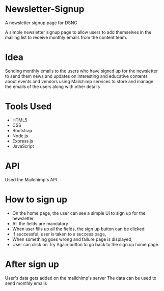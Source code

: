 # Newsletter-Signup
A newsletter signup page for DSNG 

A simple newsletter signup page to allow users to add themselves in the mailing list to receive monthly emails from the content team.

# Idea
Sending monthly emails to the users who have signed up for the newsletter to send them news and updates on interesting and educative contents about events and vendors using
Mailchimp services to store and manage the emails of the users along with other details

# Tools Used
- HTML5
- CSS
- Bootstrap
- Node.js
- Express.js
- JavaScript

# API
Used the Mailchimp's API

# How to sign up
- On the home page, the user can see a simple UI to sign up for the newsletter
- All the fields are mandatory
- When user fills up all the fields, the sign up button can be clicked
- If successful, user is taken to a success page,
- When something goes wrong and failure page is displayed, 
- User can click on Try Again button to go back to the sign up home page.

# After sign up
User's data gets added on the mailchimp's server
The data can be used to send monthly emails
